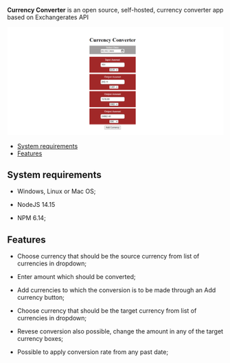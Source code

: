 **Currency Converter** is an open source, self-hosted, currency converter app based on Exchangerates API

[![Dashboard](docs/screenshots/dashboard.png)](docs/screenshots/dashboard.png)

* [System requirements](#system-requirements)
* [Features](#features)

## System requirements

* Windows, Linux or Mac OS;

* NodeJS 14.15

* NPM 6.14;

## Features

* Choose currency that should be the source currency from list of currencies in dropdown;

* Enter amount which should be converted;

* Add currencies to which the conversion is to be made through an Add currency button;

* Choose currency that should be the target currency from list of currencies in dropdown;

* Revese conversion also possible, change the amount in any of the target currency boxes;

* Possible to apply conversion rate from any past date;
